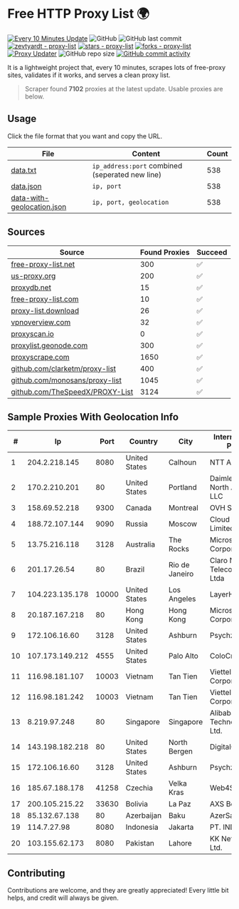 
# Free HTTP Proxy List 🌍

[![Every 10 Minutes Update](https://github.com/mertguvencli/http-proxy-list/actions/workflows/main.yml/badge.svg?branch=main)](https://github.com/mertguvencli/http-proxy-list/actions/workflows/main.yml)
![GitHub](https://img.shields.io/github/license/mertguvencli/http-proxy-list)
![GitHub last commit](https://img.shields.io/github/last-commit/mertguvencli/http-proxy-list)
[![zevtyardt - proxy-list](https://img.shields.io/static/v1?label=zevtyardt&message=proxy-list&color=blue&logo=github)](https://github.com/zevtyardt/proxy-list "Go to GitHub repo")
[![stars - proxy-list](https://img.shields.io/github/stars/zevtyardt/proxy-list?style=social)](https://github.com/zevtyardt/proxy-list)
[![forks - proxy-list](https://img.shields.io/github/forks/zevtyardt/proxy-list?style=social)](https://github.com/zevtyardt/proxy-list)
[![Proxy Updater](https://github.com/zevtyardt/proxy-list/workflows/Proxy%20Updater/badge.svg)](https://github.com/zevtyardt/proxy-list/actions?query=workflow:"Proxy+Updater")
![GitHub repo size](https://img.shields.io/github/repo-size/zevtyardt/proxy-list)
[![GitHub commit activity](https://img.shields.io/github/commit-activity/m/zevtyardt/proxy-list?logo=commits)](https://github.com/zevtyardt/proxy-list/commits/main)

It is a lightweight project that, every 10 minutes, scrapes lots of free-proxy sites, validates if it works, and serves a clean proxy list.

> Scraper found **7102** proxies at the latest update. Usable proxies are below.

## Usage

Click the file format that you want and copy the URL.

|File|Content|Count|
|----|-------|-----|
|[data.txt](https://raw.githubusercontent.com/mertguvencli/http-proxy-list/main/proxy-list/data.txt)|`ip_address:port` combined (seperated new line)|538|
|[data.json](https://raw.githubusercontent.com/mertguvencli/http-proxy-list/main/proxy-list/data.json)|`ip, port`|538|
|[data-with-geolocation.json](https://raw.githubusercontent.com/mertguvencli/http-proxy-list/main/proxy-list/data-with-geolocation.json)|`ip, port, geolocation`|538|

## Sources

|Source|Found Proxies|Succeed|
|------|-------------|-------|
|[free-proxy-list.net](https://free-proxy-list.net)|300|✅|
|[us-proxy.org](https://www.us-proxy.org)|200|✅|
|[proxydb.net](http://proxydb.net)|15|✅|
|[free-proxy-list.com](https://free-proxy-list.com/?page=&port=&type%5B%5D=http&type%5B%5D=https&up_time=0&search=Search)|10|✅|
|[proxy-list.download](https://www.proxy-list.download/HTTP)|26|✅|
|[vpnoverview.com](https://vpnoverview.com/privacy/anonymous-browsing/free-proxy-servers)|32|✅|
|[proxyscan.io](https://www.proxyscan.io)|0|✅|
|[proxylist.geonode.com](https://proxylist.geonode.com/api/proxy-list?limit=300&page=1&sort_by=lastChecked&sort_type=desc&protocols=http,https)|300|✅|
|[proxyscrape.com](https://api.proxyscrape.com/v2/?request=displayproxies&protocol=http&timeout=10000&country=all&ssl=all&anonymity=all)|1650|✅|
|[github.com/clarketm/proxy-list](https://raw.githubusercontent.com/clarketm/proxy-list/master/proxy-list-raw.txt)|400|✅|
|[github.com/monosans/proxy-list](https://raw.githubusercontent.com/monosans/proxy-list/main/proxies/http.txt)|1045|✅|
|[github.com/TheSpeedX/PROXY-List](https://raw.githubusercontent.com/TheSpeedX/PROXY-List/master/http.txt)|3124|✅|


## Sample Proxies With Geolocation Info

|#|Ip|Port|Country|City|Internet Service Provider|
|-|--|----|-------|----|-------------------------|
|1|204.2.218.145|8080|United States|Calhoun|NTT America, Inc.|
|2|170.2.210.201|80|United States|Portland|Daimler Trucks of North America LLC|
|3|158.69.52.218|9300|Canada|Montreal|OVH SAS|
|4|188.72.107.144|9090|Russia|Moscow|Cloud technology Limited (Ltd.)|
|5|13.75.216.118|3128|Australia|The Rocks|Microsoft Corporation|
|6|201.17.26.54|80|Brazil|Rio de Janeiro|Claro NXT Telecomunicacoes Ltda|
|7|104.223.135.178|10000|United States|Los Angeles|LayerHost|
|8|20.187.167.218|80|Hong Kong|Hong Kong|Microsoft Corporation|
|9|172.106.16.60|3128|United States|Ashburn|Psychz Networks|
|10|107.173.149.212|4555|United States|Palo Alto|ColoCrossing|
|11|116.98.181.107|10003|Vietnam|Tan Tien|Viettel Corporation|
|12|116.98.181.242|10003|Vietnam|Tan Tien|Viettel Corporation|
|13|8.219.97.248|80|Singapore|Singapore|Alibaba (US) Technology Co., Ltd.|
|14|143.198.182.218|80|United States|North Bergen|DigitalOcean, LLC|
|15|172.106.16.60|3128|United States|Ashburn|Psychz Networks|
|16|185.67.188.178|41258|Czechia|Velka Kras|Web4Soft s.r.o.|
|17|200.105.215.22|33630|Bolivia|La Paz|AXS Bolivia S. A.|
|18|85.132.67.138|80|Azerbaijan|Baku|AzerSat|
|19|114.7.27.98|8080|Indonesia|Jakarta|PT. INDOSAT Tbk|
|20|103.155.62.173|8080|Pakistan|Lahore|KK Networks (Pvt) Ltd.|



## Contributing

Contributions are welcome, and they are greatly appreciated! Every
little bit helps, and credit will always be given.

